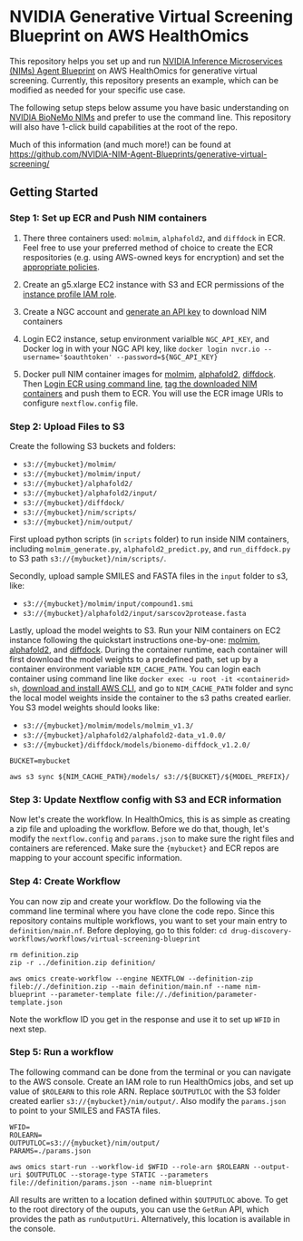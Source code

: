 # NVIDIA Generative Virtual Screening Blueprint on AWS HealthOmics

This repository helps you set up and run [NVIDIA Inference Microservices (NIMs) Agent Blueprint](https://github.com/NVIDIA-NIM-Agent-Blueprints/generative-virtual-screening/tree/main) on AWS HealthOmics for generative virtual screening. Currently, this repository presents an example, which can be modified as needed for your specific use case.

The following setup steps below assume you have basic understanding on [NVIDIA BioNeMo NIMs](https://docs.nvidia.com/nim/#bionemo) and prefer to use the command line. This repository will also have 1-click build capabilities at the root of the repo.

Much of this information (and much more!) can be found at https://github.com/NVIDIA-NIM-Agent-Blueprints/generative-virtual-screening/

## Getting Started

### Step 1: Set up ECR and Push NIM containers

1. There three containers used: `molmim`, `alphafold2`, and `diffdock` in ECR. Feel free to use your preferred method of choice to create the ECR respositories (e.g. using AWS-owned keys for encryption) and set the [appropriate policies](https://docs.aws.amazon.com/omics/latest/dev/workflows-ecr.html#permissions-ecr). 

2. Create an g5.xlarge EC2 instance with S3 and ECR permissions of the [instance profile IAM role](https://docs.aws.amazon.com/AWSEC2/latest/UserGuide/iam-roles-for-amazon-ec2.html). 

3. Create a NGC account and [generate an API key](https://org.ngc.nvidia.com/setup/api-key) to download NIM containers

4. Login EC2 instance, setup environment varialble `NGC_API_KEY`, and Docker log in with your NGC API key, like `docker login nvcr.io --username='$oauthtoken' --password=${NGC_API_KEY}`

5. Docker pull NIM container images for [molmim](https://docs.nvidia.com/nim/bionemo/molmim/latest/quickstart-guide.html), [alphafold2](https://docs.nvidia.com/nim/bionemo/alphafold2/latest/quickstart-guide.html), [diffdock](https://docs.nvidia.com/nim/bionemo/diffdock/latest/getting-started.html). Then [Login ECR using command line](https://docs.aws.amazon.com/AmazonECR/latest/userguide/registry_auth.html), [tag the downloaded NIM containers](https://docs.docker.com/reference/cli/docker/image/tag/) and push them to ECR. You will use the ECR image URIs to configure `nextflow.config` file.


### Step 2: Upload Files to S3

Create the following S3 buckets and folders:
* `s3://{mybucket}/molmim/`
* `s3://{mybucket}/molmim/input/`
* `s3://{mybucket}/alphafold2/`
* `s3://{mybucket}/alphafold2/input/`
* `s3://{mybucket}/diffdock/`
* `s3://{mybucket}/nim/scripts/`
* `s3://{mybucket}/nim/output/`

First upload python scripts (in `scripts` folder) to run inside NIM containers, including `molmim_generate.py`, `alphafold2_predict.py`, and `run_diffdock.py` to S3 path `s3://{mybucket}/nim/scripts/`. 

Secondly, upload sample SMILES and FASTA files in the `input` folder to s3, like:
* `s3://{mybucket}/molmim/input/compound1.smi`
* `s3://{mybucket}/alphafold2/input/sarscov2protease.fasta`

Lastly, upload the model weights to S3. Run your NIM containers on EC2 instance following the quickstart instructions one-by-one: [molmim](https://docs.nvidia.com/nim/bionemo/molmim/latest/quickstart-guide.html), [alphafold2](https://docs.nvidia.com/nim/bionemo/alphafold2/latest/quickstart-guide.html), and [diffdock](https://docs.nvidia.com/nim/bionemo/diffdock/latest/getting-started.html). During the container runtime, each container will first download the model weights to a predefined path, set up by a container environment variable `NIM_CACHE_PATH`. You can login each container using command line like `docker exec -u root -it <containerid> sh`, [download and install AWS CLI](https://docs.aws.amazon.com/cli/latest/userguide/getting-started-install.html), and go to `NIM_CACHE_PATH` folder and sync the local model weights inside the container to the s3 paths created earlier. You S3 model weights should looks like:
* `s3://{mybucket}/molmim/models/molmim_v1.3/`
* `s3://{mybucket}/alphafold2/alphafold2-data_v1.0.0/`
* `s3://{mybucket}/diffdock/models/bionemo-diffdock_v1.2.0/`

```
BUCKET=mybucket

aws s3 sync ${NIM_CACHE_PATH}/models/ s3://${BUCKET}/${MODEL_PREFIX}/
```

### Step 3: Update Nextflow config with S3 and ECR information

Now let's create the workflow. In HealthOmics, this is as simple as creating a zip file and uploading the workflow. Before we do that, though, let's modify the `nextflow.config` and `params.json` to make sure the right files and containers are referenced. Make sure the `{mybucket}` and ECR repos are mapping to your account specific information.


### Step 4: Create Workflow

You can now zip and create your workflow. Do the following via the command line terminal where you have clone the code repo. Since this repository contains multiple workflows, you want to set your main entry to `definition/main.nf`. Before deploying, go to this folder: `cd drug-discovery-workflows/workflows/virtual-screening-blueprint`

```
rm definition.zip
zip -r ../definition.zip definition/

aws omics create-workflow --engine NEXTFLOW --definition-zip fileb://./definition.zip --main definition/main.nf --name nim-blueprint --parameter-template file://./definition/parameter-template.json
```

Note the workflow ID you get in the response and use it to set up `WFID` in next step.

### Step 5: Run a workflow
The following command can be done from the terminal or you can navigate to the AWS console. 
Create an IAM role to run HealthOmics jobs, and set up value of `$ROLEARN` to this role ARN. Replace `$OUTPUTLOC` with the S3 folder created earlier `s3://{mybucket}/nim/output/`. Also modify the `params.json` to point to your SMILES and FASTA files.

```
WFID=
ROLEARN=
OUTPUTLOC=s3://{mybucket}/nim/output/
PARAMS=./params.json

aws omics start-run --workflow-id $WFID --role-arn $ROLEARN --output-uri $OUTPUTLOC --storage-type STATIC --parameters file://definition/params.json --name nim-blueprint
```

All results are written to a location defined within `$OUTPUTLOC` above. To get to the root directory of the ouputs, you can use the `GetRun` API, which provides the path as `runOutputUri`. Alternatively, this location is available in the console.


